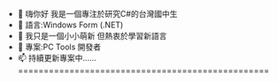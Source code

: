 - 👋 嗨你好 我是一個專注於研究C#的台灣國中生
- 👀 語言:Windows Form (.NET)
- 🌱 我只是一個小小萌新 但熱衷於學習新語言
- 💞️ 專案:PC Tools 開發者
- 📫 持續更新專案中......
=================================================

<!---
OnionKen1021/OnionKen1021 is a ✨ special ✨ repository because its `README.md` (this file) appears on your GitHub profile.
You can click the Preview link to take a look at your changes.
--->
